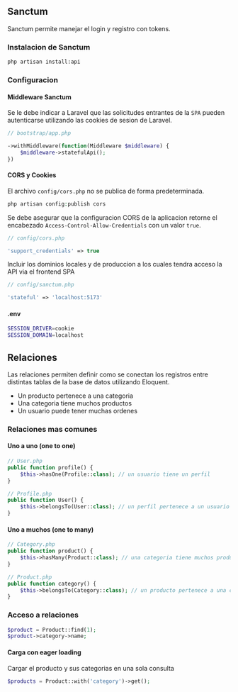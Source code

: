 ## Sanctum

Sanctum permite manejar el login y registro con tokens.

### Instalacion de Sanctum

```bash
php artisan install:api
```

### Configuracion

#### Middleware Sanctum

Se le debe indicar a Laravel que las solicitudes entrantes de la `SPA` pueden autenticarse utilizando las cookies de sesion de Laravel.

```php
// bootstrap/app.php

->withMiddleware(function(Middleware $middleware) {
    $middleware->statefulApi();
})
```

#### CORS y Cookies

El archivo `config/cors.php` no se publica de forma predeterminada.

```php
php artisan config:publish cors
```

Se debe asegurar que la configuracion CORS de la aplicacion retorne el encabezado `Access-Control-Allow-Credentials` con un valor `true`.

```php
// config/cors.php

'support_credentials' => true
```

Incluir los dominios locales y de produccion a los cuales tendra acceso la API via el frontend SPA

```php
// config/sanctum.php

'stateful' => 'localhost:5173'
```

#### .env

```bash
SESSION_DRIVER=cookie
SESSION_DOMAIN=localhost
```

## Relaciones

Las relaciones permiten definir como se conectan los registros entre distintas tablas de la base de datos utilizando Eloquent.

- Un producto pertenece a una categoria
- Una categoria tiene muchos productos
- Un usuario puede tener muchas ordenes

### Relaciones mas comunes

#### Uno a uno (one to one)

```php
// User.php
public function profile() {
    $this->hasOne(Profile::class); // un usuario tiene un perfil
}

// Profile.php
public function User() {
    $this->belongsTo(User::class); // un perfil pertenece a un usuario
}
```

#### Uno a muchos (one to many)

```php
// Category.php
public function product() {
    $this->hasMany(Product::class); // una categoria tiene muchos productos
}

// Product.php
public function category() {
    $this->belongsTo(Category::class); // un producto pertenece a una categoria
}
```

### Acceso a relaciones

```php
$product = Product::find(1);
$product->category->name;
```

#### Carga con eager loading

Cargar el producto y sus categorias en una sola consulta

```php
$products = Product::with('category')->get();
```
